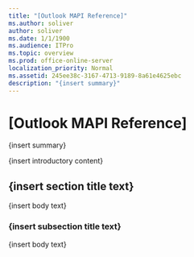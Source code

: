 ```yaml
---
title: "[Outlook MAPI Reference]"
ms.author: soliver
author: soliver
ms.date: 1/1/1900
ms.audience: ITPro
ms.topic: overview
ms.prod: office-online-server
localization_priority: Normal
ms.assetid: 245ee38c-3167-4713-9189-8a61e4625ebc
description: "{insert summary}"
---
```


# [Outlook MAPI Reference]

{insert summary}
  
{insert introductory content}
  
## {insert section title text}

{insert body text}
  
### {insert subsection title text}

{insert body text}
  

